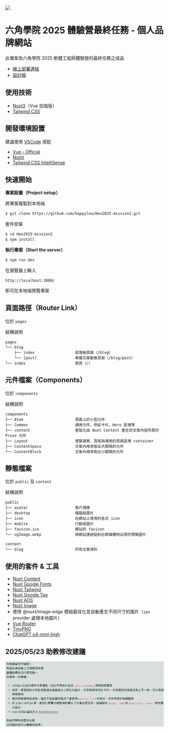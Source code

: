 ![](https://i.imgur.com/spGbSYn.png)

# 六角學院 2025 體驗營最終任務 - 個人品牌網站

此專案為六角學院 2025 軟體工程師體驗營的最終任務之成品

- [線上部署連結](https://hex2025.worksbyaaron.com/)
- [設計稿](https://www.figma.com/design/bBHUp0TeM0yjAlkjtyxQJI/2025ver.-%E9%AB%94%E9%A9%97%E7%87%9F%E5%AD%B8%E7%94%9F%E8%A8%AD%E8%A8%88%E7%A8%BF?node-id=236-1107&p=f&t=Q7X8IgCc48uQGNU9-0)

## 使用技術

- [Nuxt3](https://nuxt.com/)（Vue 加強版）
- [Tailwind CSS](https://tailwindcss.com/)

## 開發環境設置

建議使用 [VSCode](https://code.visualstudio.com/) 搭配

- [Vue - Official](https://marketplace.visualstudio.com/items?itemName=Vue.volar)
- [Nuxtr](https://marketplace.visualstudio.com/items?itemName=Nuxtr.nuxtr-vscode)
- [Tailwind CSS IntelliSense](https://marketplace.visualstudio.com/items?itemName=bradlc.vscode-tailwindcss)

## 快速開始

**專案設置（Project setup）**

將專案複製到本地端

```sh
$ git clone https://github.com/happyloa/Hex2025-mission2.git
```

套件安裝

```sh
$ cd Hex2025-mission2
$ npm install
```

**執行專案（Start the server）**

```sh
$ npm run dev
```

在瀏覽器上輸入

```
http://localhost:3000/
```

即可在本地端預覽專案

## 頁面路徑（Router Link）

位於 `pages`

結構說明

```
pages
└── blog
    ├── index                  部落格頁面（/blog）
    └── [post]                 單篇文章動態頁面（/blog/post）
└── index                      首頁（/）
```

## 元件檔案（Components）

位於 `components`

結構說明

```
components
├── Atom                       頁面上的小型元件
├── Common                     通用元件，例如卡片、Hero 區塊等
├── content                    客製化由 Nuxt Content 產生的文章內容所需的 Prose 元件
├── Layout                     導覽選單、頁尾與通用的頁面區塊 container
├── ContentSpace               文章內用來取出大間隔的元件
└── ContentBlock               文章內用來取出小間隔的元件
```

## 靜態檔案

位於 `public` 及 `content`

結構說明

```
public
├── avatar                     客戶頭像
├── desktop                    電腦版圖片
├── icon                       在網站上使用的各式 icon
├── mobile                     行動版圖片
├── favicon.ico                網站的 favicon
└── ogImage.webp               將網站連結貼到社群媒體時出現的預覽圖片
```

```
content
└── blog                       所有文章資料
```

## 使用的套件 & 工具

- [Nuxt Content](https://content.nuxt.com/)
- [Nuxt Google Fonts](https://google-fonts.nuxtjs.org/)
- [Nuxt Tailwind](https://tailwindcss.nuxtjs.org/)
- [Nuxt Google Tag](https://nuxt.com/modules/gtag/)
- [Nuxt AOS](https://nuxt.com/modules/aos)
- [Nuxt Image](https://image.nuxtjs.org/)
- 使用 @nuxt/image-edge 模組最佳化並自動產生不同尺寸的圖片（`ipx` provider 處理本地圖片）
- [Vue Router](https://router.vuejs.org/)
- [TinyPNG](https://tinypng.com/)
- [ChatGPT o4-mini-high](https://openai.com/)

## 2025/05/23 助教修改建議

![](https://raw.githubusercontent.com/happyloa/Hex2025-mission2/refs/heads/main/public/ta-advise.webp)
